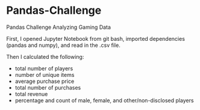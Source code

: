 # Pandas-Challenge

Pandas Challenge Analyzing Gaming Data

First, I opened Jupyter Notebook from git bash, imported dependencies (pandas and numpy), and read in the .csv file.

Then I calculated the following:
* total number of players
* number of unique items
* average purchase price
* total number of purchases
* total revenue
* percentage and count of male, female, and other/non-disclosed players
